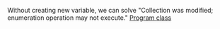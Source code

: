 Without creating new variable, we can solve "Collection was modified; enumeration operation may not execute." 
<a href="https://github.com/RamadossE2313/collection-modified-issue/blob/main/Program.cs">Program class </a>
